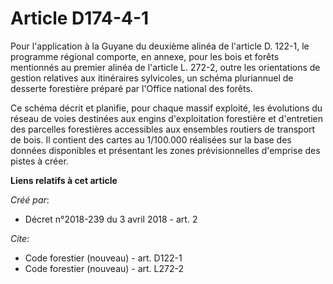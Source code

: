 # Article D174-4-1

Pour l'application à la Guyane du deuxième alinéa de l'article D. 122-1, le programme régional comporte, en annexe, pour les
bois et forêts mentionnés au premier alinéa de l'article L. 272-2, outre les orientations de gestion relatives aux
itinéraires sylvicoles, un schéma pluriannuel de desserte forestière préparé par l'Office national des forêts. 

Ce schéma décrit et planifie, pour chaque massif exploité, les évolutions du réseau de voies destinées aux engins
d'exploitation forestière et d'entretien des parcelles forestières accessibles aux ensembles routiers de transport de bois.
Il contient des cartes au 1/100.000 réalisées sur la base des données disponibles et présentant les zones prévisionnelles
d'emprise des pistes à créer.

**Liens relatifs à cet article**

_Créé par_:

  - Décret n°2018-239 du 3 avril 2018 - art. 2

_Cite_:

  - Code forestier (nouveau) - art. D122-1
  - Code forestier (nouveau) - art. L272-2
